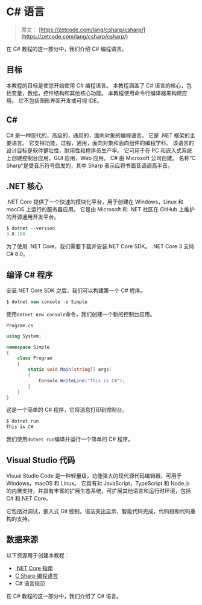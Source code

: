 # C# 语言

> 原文： [https://zetcode.com/lang/csharp/csharp/](https://zetcode.com/lang/csharp/csharp/)

在 C# 教程的这一部分中，我们介绍 C# 编程语言。

## 目标

本教程的目标是使您开始使用 C# 编程语言。 本教程涵盖了 C# 语言的核心，包括变量，数组，控件结构和其他核心功能。 本教程使用命令行编译器来构建应用。 它不包括图形界面开发或可视 IDE。

## C# 

C# 是一种现代的，高级的，通用的，面向对象的编程语言。 它是 .NET 框架的主要语言。 它支持功能，过程，通用，面向对象和面向组件的编程学科。 该语言的设计目标是软件健壮性，耐用性和程序员生产率。 它可用于在 PC 和嵌入式系统上创建控制台应用，GUI 应用，Web 应用。 C# 由 Microsoft 公司创建。 名称“C Sharp”是受音乐符号启发的，其中 Sharp 表示应将书面音调调高半音。

## .NET 核心

.NET Core 提供了一个快速的模块化平台，用于创建在 Windows，Linux 和 macOS 上运行的服务器应用。 它是由 Microsoft 和 .NET 社区在 GitHub 上维护的开源通用开发平台。

```cs
$ dotnet --version
3.0.100

```

为了使用 .NET Core，我们需要下载并安装.NET Core SDK。 .NET Core 3 支持 C# 8.0。

## 编译 C# 程序

安装.NET Core SDK 之后，我们可以构建第一个 C# 程序。

```cs
$ dotnet new console -o Simple

```

使用`dotnet new console`命令，我们创建一个新的控制台应用。

`Program.cs`

```cs
using System;

namespace Simple
{
    class Program
    {
        static void Main(string[] args)
        {
            Console.WriteLine("This is C#");
        }
    }
}

```

这是一个简单的 C# 程序，它将消息打印到控制台。

```cs
$ dotnet run
This is C#

```

我们使用`dotnet run`编译并运行一个简单的 C# 程序。

## Visual Studio 代码

Visual Studio Code 是一种轻量级，功能强大的现代源代码编辑器，可用于 Windows，macOS 和 Linux。 它具有对 JavaScript，TypeScript 和 Node.js 的内置支持，并具有丰富的扩展生态系统，可扩展其他语言和运行时环境，包括 C# 和.NET Core。

它包括对调试，嵌入式 Git 控制，语法突出显示，智能代码完成，代码段和代码重构的支持。

## 数据来源

以下资源用于创建本教程：

*   [.NET Core 指南](https://docs.microsoft.com/en-us/dotnet/core/)
*   [C Sharp 编程语言](https://en.wikipedia.org/wiki/C_Sharp_(programming_language))
*   C# 语言规范

在 C# 教程的这一部分中，我们介绍了 C# 语言。
